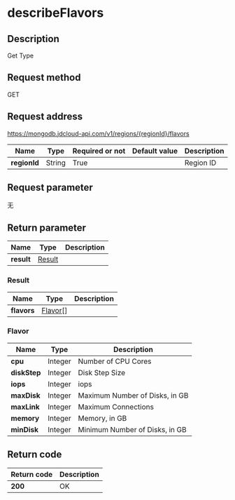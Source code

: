 # describeFlavors


## Description
Get Type

## Request method
GET

## Request address
https://mongodb.jdcloud-api.com/v1/regions/{regionId}/flavors

|Name|Type|Required or not|Default value|Description|
|---|---|---|---|---|
|**regionId**|String|True||Region ID|

## Request parameter
无


## Return parameter
|Name|Type|Description|
|---|---|---|
|**result**|[Result](##Result)||


### <a name="Result">Result</a>
|Name|Type|Description|
|---|---|---|
|**flavors**|[Flavor[]](##Flavor)||
### <a name="Flavor">Flavor</a>
|Name|Type|Description|
|---|---|---|
|**cpu**|Integer|Number of CPU Cores|
|**diskStep**|Integer|Disk Step Size|
|**iops**|Integer|iops|
|**maxDisk**|Integer|Maximum Number of Disks, in GB|
|**maxLink**|Integer|Maximum Connections|
|**memory**|Integer|Memory, in GB|
|**minDisk**|Integer|Minimum Number of Disks, in GB|

## Return code
|Return code|Description|
|---|---|
|**200**|OK|
